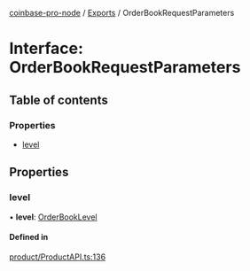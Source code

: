 [coinbase-pro-node](../README.md) / [Exports](../modules.md) / OrderBookRequestParameters

# Interface: OrderBookRequestParameters

## Table of contents

### Properties

- [level](orderbookrequestparameters.md#level)

## Properties

### level

• **level**: [OrderBookLevel](../enums/orderbooklevel.md)

#### Defined in

[product/ProductAPI.ts:136](https://github.com/bennycode/coinbase-pro-node/blob/4fcd15c/src/product/ProductAPI.ts#L136)
